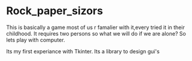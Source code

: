 # Rock_paper_sizors


[](image/heroimg.ddffaa34.png)




This is basically a game most of us r famalier with  it,every tried it in their childhood.
It requires two persons so what we will do if we are alone?
So lets play with computer.








Its my first experiance with Tkinter. Its a library to design gui's


